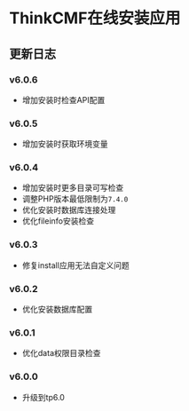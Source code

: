 # ThinkCMF在线安装应用

##  更新日志
### v6.0.6
* 增加安装时检查API配置

### v6.0.5
* 增加安装时获取环境变量

### v6.0.4
* 增加安装时更多目录可写检查
* 调整PHP版本最低限制为`7.4.0`
* 优化安装时数据库连接处理
* 优化fileinfo安装检查

### v6.0.3
* 修复install应用无法自定义问题

### v6.0.2
* 优化安装数据库配置

### v6.0.1
* 优化data权限目录检查

### v6.0.0
* 升级到tp6.0
